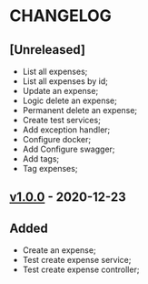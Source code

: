 # CHANGELOG

## [Unreleased]
* List all expenses;
* List all expenses by id;
* Update an expense;
* Logic delete an expense;
* Permanent delete an expense;
* Create test services;
* Add exception handler;
* Configure docker;
* Add Configure swagger;
* Add tags;
* Tag expenses;

## [v1.0.0]() - 2020-12-23
## Added 
* Create an expense;
* Test create expense service;
* Test create expense controller;
